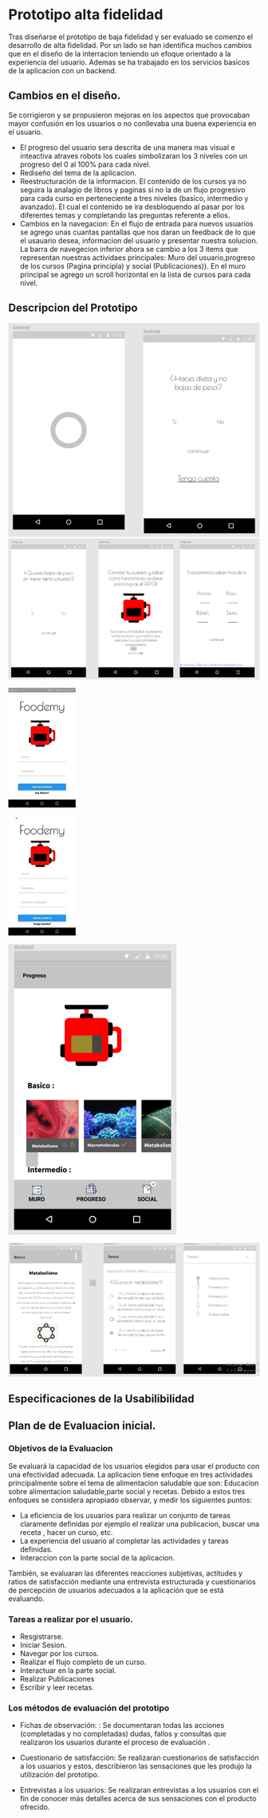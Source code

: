 # Prototipo alta fidelidad

Tras diseñarse el prototipo de baja fidelidad y ser evaluado se comenzo el desarrollo de alta fidelidad. Por un lado se han identifica muchos cambios que en el diseño de  la interracion teniendo un efoque orientado a la experiencia del usuario. Ademas se ha trabajado en los servicios basicos de la aplicacion con un backend.

## Cambios en el diseño.
Se corrigieron y se propusieron mejoras en los aspectos que provocaban mayor confusión en los usuarios o no conllevaba una buena experiencia en el usuario.

* El progreso del usuario sera descrita de una manera mas visual e inteactiva atraves robots los cuales simbolizaran los 3 niveles con un progreso del 0 al 100% para cada nivel.
* Rediseño del tema de la aplicacion.
* Reestructuración de la informacion. El contenido de los cursos ya no seguira la analagio de libros y paginas si no la de un flujo progresivo para cada curso en perteneciente a tres niveles (basico, intermedio y avanzado). El cual el contenido se ira desbloquendo al pasar por los diferentes temas y completando las preguntas referente a ellos.
* Cambios en la navegacion: En el flujo de entrada para nuevos usuarios se agrego unas cuantas pantallas que nos daran un feedback de lo que el usauario desea, informacion del usuario y presentar nuestra solucion. La barra de navegecion inferior ahora se cambio a los 3 items que representan nuestras actividaes principales: Muro del usuario,progreso de los cursos (Pagina principla) y social (Publicaciones)).  En el muro principal se agrego un scroll horizontal en la lista de cursos para cada nivel. 
## Descripcion del Prototipo

![Con titulo](assets\protitipo\Inicio.png 
"titulo")
![Con titulo](assets\protitipo\Inicio2.png 
"titulo")

![Con titulo](assets\protitipo\Login3.jpg 
"titulo")

![Con titulo](assets\protitipo\Registro3.jpg 
"titulo")

![Con titulo](assets\protitipo\Progreso.png
"titulo")

![Con titulo](assets\protitipo\Flujo.png
"titulo")
## Especificaciones de la Usabilibilidad

## Plan de de Evaluacion inicial.
### Objetivos de la Evaluacion
Se evaluará la capacidad de los usuarios elegidos para usar el producto con una efectividad adecuada. La  aplicacion tiene enfoque en tres actividades principalmente sobre el tema de alimentacion saludable que son: Educacion sobre alimentacion saludable,parte social y recetas. Debido a estos tres enfoques se considera apropiado  observar, y medir los siguientes puntos:

* La eficiencia de los usuarios para realizar un conjunto de tareas claramente definidas por ejemplo el realizar una publicacion, buscar una receta , hacer un curso, etc. 
*  La experiencia del usuario al completar las actividades y tareas definidas. 
*  Interaccion con la parte social de la aplicacion.

También, se evaluaran las diferentes reacciones subjetivas, actitudes y ratios de satisfacción mediante una entrevista estructurada y cuestionarios de percepción de usuarios adecuados a la aplicación que se está evaluando.

### Tareas a realizar por el usuario.

* Resgistrarse.
* Iniciar Sesion.
* Navegar por los cursos.
* Realizar el flujo completo de un curso.
* Interactuar en la parte social.
* Realizar Publicaciones 
* Escribir y leer recetas.

### Los métodos de evaluación del prototipo

* Fichas de observación:  : Se documentaran todas las acciones (completadas y no completadas) dudas, fallos y consultas que realizaron los usuarios durante el proceso de evaluación .
* Cuestionario de satisfacción: Se realizaran cuestionarios de satisfacción a los usuarios y
estos, describieron las sensaciones que les produjo la utilización del prototipo. 

* Entrevistas a los usuarios: Se realizaran entrevistas a los usuarios con el fin de conocer más detalles acerca de sus sensaciones con el producto ofrecido.
